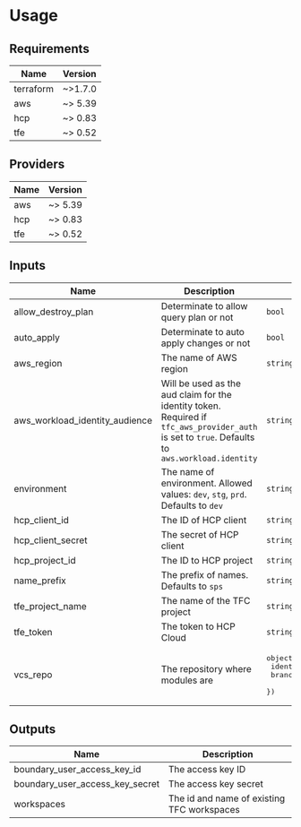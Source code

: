 # Usage
<!--- BEGIN_TF_DOCS --->
## Requirements

| Name | Version |
|------|---------|
| terraform | ~>1.7.0 |
| aws | ~> 5.39 |
| hcp | ~> 0.83 |
| tfe | ~> 0.52 |

## Providers

| Name | Version |
|------|---------|
| aws | ~> 5.39 |
| hcp | ~> 0.83 |
| tfe | ~> 0.52 |

## Inputs

| Name | Description | Type | Default | Required |
|------|-------------|------|---------|:--------:|
| allow\_destroy\_plan | Determinate to allow query plan or not | `bool` | `true` | no |
| auto\_apply | Determinate to auto apply changes or not | `bool` | `true` | no |
| aws\_region | The name of AWS region | `string` | `"eu-central-1"` | no |
| aws\_workload\_identity\_audience | Will be used as the aud claim for the identity token. Required if `tfc_aws_provider_auth` is set to `true`. Defaults to `aws.workload.identity` | `string` | `"aws.workload.identity"` | no |
| environment | The name of environment. Allowed values: `dev`, `stg`, `prd`. Defaults to `dev` | `string` | `"dev"` | no |
| hcp\_client\_id | The ID of HCP client | `string` | n/a | yes |
| hcp\_client\_secret | The secret of HCP client | `string` | n/a | yes |
| hcp\_project\_id | The ID to HCP project | `string` | n/a | yes |
| name\_prefix | The prefix of names. Defaults to `sps` | `string` | `"sps"` | no |
| tfe\_project\_name | The name of the TFC project | `string` | `"SafePass_Sentinel"` | no |
| tfe\_token | The token to HCP Cloud | `string` | n/a | yes |
| vcs\_repo | The repository where modules are | <pre>object({<br>    identifier = string<br>    branch     = string<br>  })</pre> | <pre>{<br>  "branch": "develop",<br>  "identifier": "pogosoftware/safepass-sentinel"<br>}</pre> | no |

## Outputs

| Name | Description |
|------|-------------|
| boundary\_user\_access\_key\_id | The access key ID |
| boundary\_user\_access\_key\_secret | The access key secret |
| workspaces | The id and name of existing TFC workspaces |

<!--- END_TF_DOCS --->
